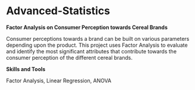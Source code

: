 # Advanced-Statistics
**Factor Analysis on Consumer Perception towards Cereal Brands**

Consumer perceptions towards a brand can be built on various parameters depending upon the product. This project uses Factor Analysis to evaluate and identify the most significant attributes that contribute towards the consumer perception of the different cereal brands.

**Skills and Tools**

Factor Analysis, Linear Regression, ANOVA
